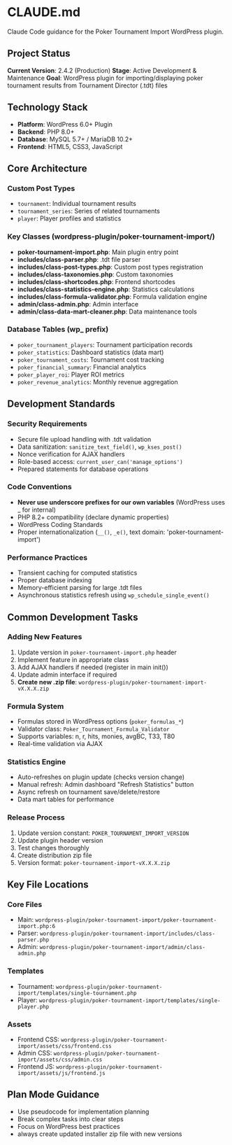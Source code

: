 # CLAUDE.md

Claude Code guidance for the Poker Tournament Import WordPress plugin.

## Project Status

**Current Version**: 2.4.2 (Production)
**Stage**: Active Development & Maintenance
**Goal**: WordPress plugin for importing/displaying poker tournament results from Tournament Director (.tdt) files

## Technology Stack

- **Platform**: WordPress 6.0+ Plugin
- **Backend**: PHP 8.0+
- **Database**: MySQL 5.7+ / MariaDB 10.2+
- **Frontend**: HTML5, CSS3, JavaScript

## Core Architecture

### Custom Post Types
- `tournament`: Individual tournament results
- `tournament_series`: Series of related tournaments
- `player`: Player profiles and statistics

### Key Classes (wordpress-plugin/poker-tournament-import/)
- **poker-tournament-import.php**: Main plugin entry point
- **includes/class-parser.php**: .tdt file parser
- **includes/class-post-types.php**: Custom post types registration
- **includes/class-taxonomies.php**: Custom taxonomies
- **includes/class-shortcodes.php**: Frontend shortcodes
- **includes/class-statistics-engine.php**: Statistics calculations
- **includes/class-formula-validator.php**: Formula validation engine
- **admin/class-admin.php**: Admin interface
- **admin/class-data-mart-cleaner.php**: Data maintenance tools

### Database Tables (wp_ prefix)
- `poker_tournament_players`: Tournament participation records
- `poker_statistics`: Dashboard statistics (data mart)
- `poker_tournament_costs`: Tournament cost tracking
- `poker_financial_summary`: Financial analytics
- `poker_player_roi`: Player ROI metrics
- `poker_revenue_analytics`: Monthly revenue aggregation

## Development Standards

### Security Requirements
- Secure file upload handling with .tdt validation
- Data sanitization: `sanitize_text_field()`, `wp_kses_post()`
- Nonce verification for AJAX handlers
- Role-based access: `current_user_can('manage_options')`
- Prepared statements for database operations

### Code Conventions
- **Never use underscore prefixes for our own variables** (WordPress uses _ for internal)
- PHP 8.2+ compatibility (declare dynamic properties)
- WordPress Coding Standards
- Proper internationalization (`__()`, `_e()`, text domain: 'poker-tournament-import')

### Performance Practices
- Transient caching for computed statistics
- Proper database indexing
- Memory-efficient parsing for large .tdt files
- Asynchronous statistics refresh using `wp_schedule_single_event()`

## Common Development Tasks

### Adding New Features
1. Update version in `poker-tournament-import.php` header
2. Implement feature in appropriate class
3. Add AJAX handlers if needed (register in main init())
4. Update admin interface if required
5. **Create new .zip file**: `wordpress-plugin/poker-tournament-import-vX.X.X.zip`

### Formula System
- Formulas stored in WordPress options (`poker_formulas_*`)
- Validator class: `Poker_Tournament_Formula_Validator`
- Supports variables: n, r, hits, monies, avgBC, T33, T80
- Real-time validation via AJAX

### Statistics Engine
- Auto-refreshes on plugin update (checks version change)
- Manual refresh: Admin dashboard "Refresh Statistics" button
- Async refresh on tournament save/delete/restore
- Data mart tables for performance

### Release Process
1. Update version constant: `POKER_TOURNAMENT_IMPORT_VERSION`
2. Update plugin header version
3. Test changes thoroughly
4. Create distribution zip file
5. Version format: `poker-tournament-import-vX.X.X.zip`

## Key File Locations

### Core Files
- Main: `wordpress-plugin/poker-tournament-import/poker-tournament-import.php:6`
- Parser: `wordpress-plugin/poker-tournament-import/includes/class-parser.php`
- Admin: `wordpress-plugin/poker-tournament-import/admin/class-admin.php`

### Templates
- Tournament: `wordpress-plugin/poker-tournament-import/templates/single-tournament.php`
- Player: `wordpress-plugin/poker-tournament-import/templates/single-player.php`

### Assets
- Frontend CSS: `wordpress-plugin/poker-tournament-import/assets/css/frontend.css`
- Admin CSS: `wordpress-plugin/poker-tournament-import/assets/css/admin.css`
- Frontend JS: `wordpress-plugin/poker-tournament-import/assets/js/frontend.js`

## Plan Mode Guidance
- Use pseudocode for implementation planning
- Break complex tasks into clear steps
- Focus on WordPress best practices
- always create updated installer zip file with new versions